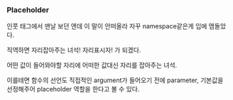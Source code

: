### Placeholder
인풋 태그에서 맨날 보던 앤데 이 말이 안떠올라 자꾸 namespace같은게 입에 맴돌았다.

직역하면 자리잡아주는 녀석! 자리표시자! 가 되겠다.


어떤 값이 들어와야할 자리에 어떠한 값대신 자리를 잡아주는 녀석.


이를테면 함수의 선언도 직접적인 argument가 들어오기 전에 parameter, 기본값을 선정해주어 placeholder 역할을 한다고 볼 수 있다.